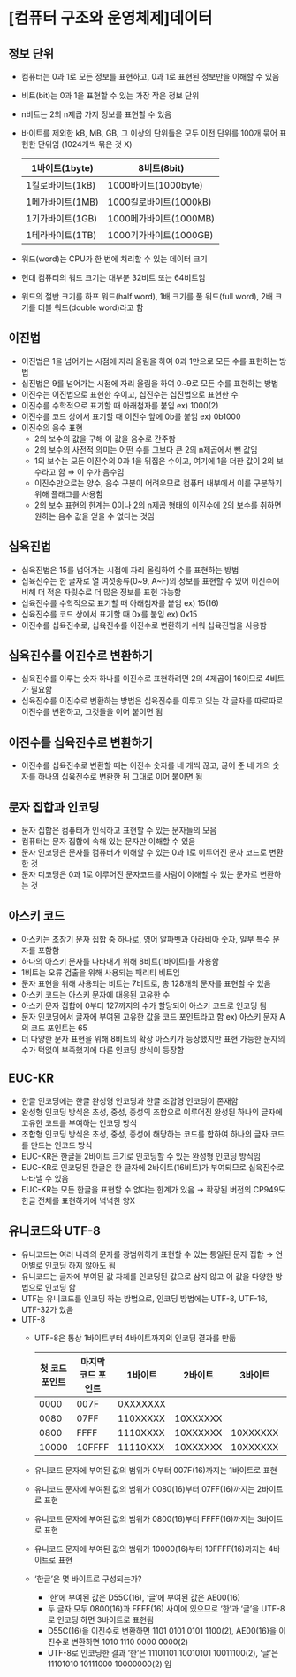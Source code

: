 # [컴퓨터 구조와 운영체제]데이터

## 정보 단위

- 컴퓨터는 0과 1로 모든 정보를 표현하고, 0과 1로 표현된 정보만을 이해할 수 있음
- 비트(bit)는 0과 1을 표현할 수 있는 가장 작은 정보 단위
- n비트는 2의 n제곱 가지 정보를 표현할 수 있음
- 바이트를 제외한 kB, MB, GB, 그 이상의 단위들은 모두 이전 단위를 100개 묶어 표현한 단위임 (1024개씩 묶은 것 X)
    
    
    | 1바이트(1byte) | 8비트(8bit) |
    | --- | --- |
    | 1킬로바이트(1kB) | 1000바이트(1000byte) |
    | 1메가바이트(1MB) | 1000킬로바이트(1000kB) |
    | 1기가바이트(1GB) | 1000메가바이트(1000MB) |
    | 1테라바이트(1TB) | 1000기가바이트(1000GB) |
- 워드(word)는 CPU가 한 번에 처리할 수 있는 데이터 크기
- 현대 컴퓨터의 워드 크기는 대부분 32비트 또는 64비트임
- 워드의 절반 크기를 하프 워드(half word), 1배 크기를 풀 워드(full word), 2배 크기를 더블 워드(double word)라고 함

## 이진법

- 이진법은 1을 넘어가는 시점에 자리 올림을 하여 0과 1만으로 모든 수를 표현하는 방법
- 십진법은 9를 넘어가는 시점에 자리 올림을 하여 0~9로 모든 수를 표현하는 방법
- 이진수는 이진법으로 표현한 수이고, 십진수는 십진법으로 표현한 수
- 이진수를 수학적으로 표기할 때 아래첨자를 붙임   ex) 1000(2)
- 이진수를 코드 상에서 표기할 때 이진수 앞에 0b를 붙임   ex) 0b1000
- 이진수의 음수 표현
    - 2의 보수의 값을 구해 이 값을 음수로 간주함
    - 2의 보수의 사전적 의미는 어떤 수를 그보다 큰 2의 n제곱에서 뺀 값임
    - 1의 보수는 모든 이진수의 0과 1을 뒤집은 수이고, 여기에 1을 더한 값이 2의 보수라고 함 ⇒ 이 수가 음수임
    - 이진수만으로는 양수, 음수 구분이 어려우므로 컴퓨터 내부에서 이를 구분하기 위해 플래그를 사용함
    - 2의 보수 표현의 한계는 0이나 2의 n제곱 형태의 이진수에 2의 보수를 취하면 원하는 음수 값을 얻을 수 없다는 것임

## 십육진법

- 십육진법은 15를 넘어가는 시접에 자리 올림하여 수를 표현하는 방법
- 십육진수는 한 글자로 열 여섯종류(0~9, A~F)의 정보를 표현할 수 있어 이진수에 비해 더 적은 자릿수로 더 많은 정보를 표현 가능함
- 십육진수를 수학적으로 표기할 때 아래첨자를 붙임   ex) 15(16)
- 십육진수를 코드 상에서 표기할 때 0x를 붙임    ex) 0x15
- 이진수를 십육진수로, 십육진수를 이진수로 변환하기 쉬워 십육진법을 사용함

## 십육진수를 이진수로 변환하기

- 십육진수를 이루는 숫자 하나를 이진수로 표현하려면 2의 4제곱이 16이므로 4비트가 필요함
- 십육진수를 이진수로 변환하는 방법은 십육진수를 이루고 있는 각 글자를 따로따로 이진수를 변환하고, 그것들을 이어 붙이면 됨

## 이진수를 십육진수로 변환하기

- 이진수를 십육진수로 변환할 때는 이진수 숫자를 네 개씩 끊고, 끊어 준 네 개의 숫자를 하나의 십육진수로 변환한 뒤 그대로 이어 붙이면 됨

## 문자 집합과 인코딩

- 문자 집합은 컴퓨터가 인식하고 표현할 수 있는 문자들의 모음
- 컴퓨터는 문자 집합에 속해 있는 문자만 이해할 수 있음
- 문자 인코딩은 문자를 컴퓨터가 이해할 수 있는 0과 1로 이루어진 문자 코드로 변환한 것
- 문자 디코딩은 0과 1로 이루어진 문자코드를 사람이 이해할 수 있는 문자로 변환하는 것

## 아스키 코드

- 아스키는 초창기 문자 집합 중 하나로, 영어 알파벳과 아라비아 숫자, 일부 특수 문자를 포함함
- 하나의 아스키 문자를 나타내기 위해 8비트(1바이트)를 사용함
- 1비트는 오류 검출을 위해 사용되는 패리티 비트임
- 문자 표현을 위해 사용되는 비트는 7비트로, 총 128개의 문자를 표현할 수 있음
- 아스키 코드는 아스키 문자에 대응된 고유한 수
- 아스키 문자 집합에 0부터 127까지의 수가 할당되어 아스키 코드로 인코딩 됨
- 문자 인코딩에서 글자에 부여된 고유한 값을 코드 포인트라고 함   ex) 아스키 문자 A의 코드 포인트는 65
- 더 다양한 문자 표현을 위해 8비트의 확장 아스키가 등장했지만 표현 가능한 문자의 수가 턱없이 부족했기에 다른 인코딩 방식이 등장함

## EUC-KR

- 한글 인코딩에는 한글 완성형 인코딩과 한글 조합형 인코딩이 존재함
- 완성형 인코딩 방식은 초성, 중성, 종성의 조합으로 이루어진 완성된 하나의 글자에 고유한 코드를 부여하는 인코딩 방식
- 조합형 인코딩 방식은 초성, 중성, 종성에 해당하는 코드를 합하여 하나의 글자 코드를 만드는 인코드 방식
- EUC-KR은 한글을 2바이트 크기로 인코딩할 수 있는 완성형 인코딩 방식임
- EUC-KR로 인코딩된 한글은 한 글자에 2바이트(16비트)가 부여되므로 십육진수로 나타낼 수 있음
- EUC-KR는 모든 한글을 표현할 수 없다는 한계가 있음 → 확장된 버전의 CP949도 한글 전체를 표현하기에 넉넉한 양X

## 유니코드와 UTF-8

- 유니코드는 여러 나라의 문자를 광범위하게 표현할 수 있는 통일된 문자 집합 → 언어별로 인코딩 하지 않아도 됨
- 유니코드는 글자에 부여된 값 자체를 인코딩된 값으로 삼지 않고 이 값을 다양한 방법으로 인코딩 함
- UTF는 유니코드를 인코딩 하는 방법으로, 인코딩 방법에는 UTF-8, UTF-16, UTF-32가 있음
- UTF-8
    - UTF-8은 통상 1바이트부터 4바이트까지의 인코딩 결과를 만듦
        
        
        | 첫 코드 포인트 | 마지막 코드 포인트 | 1바이트 | 2바이트 | 3바이트 | 4바이트 |
        | --- | --- | --- | --- | --- | --- |
        | 0000 | 007F | 0XXXXXXX |  |  |  |
        | 0080 | 07FF | 110XXXXX | 10XXXXXX |  |  |
        | 0800 | FFFF | 1110XXXX | 10XXXXXX | 10XXXXXX |  |
        | 10000 | 10FFFF | 11110XXX | 10XXXXXX | 10XXXXXX | 10XXXXXX |
    - 유니코드 문자에 부여된 값의 범위가 0부터 007F(16)까지는 1바이트로 표현
    - 유니코드 문자에 부여된 값의 범위가 0080(16)부터 07FF(16)까지는 2바이트로 표현
    - 유니코드 문자에 부여된 값의 범위가 0800(16)부터 FFFF(16)까지는 3바이트로 표현
    - 유니코드 문자에 부여된 값의 범위가 10000(16)부터 10FFFF(16)까지는 4바이트로 표현
    - ‘한글’은 몇 바이트로 구성되는가?
        - ‘한’에 부여된 값은 D55C(16), ‘글’에 부여된 값은 AE00(16)
        - 두 글자 모두 0800(16)과 FFFF(16) 사이에 있으므로 ‘한’과 ‘글’을 UTF-8로 인코딩 하면 3바이트로 표현됨
        - D55C(16)을 이진수로 변환하면 1101 0101 0101 1100(2), AE00(16)을 이진수로 변환하면 1010 1110 0000 0000(2)
        - UTF-8로 인코딩한 결과 ‘한’은 11101101 10010101 10011100(2), ‘글’은 11101010 10111000 10000000(2) 임